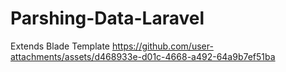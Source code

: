 # Parshing-Data-Laravel

Extends Blade Template
https://github.com/user-attachments/assets/d468933e-d01c-4668-a492-64a9b7ef51ba
